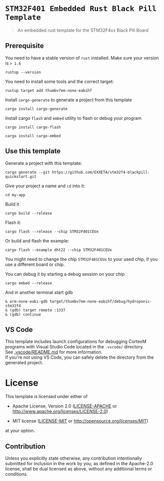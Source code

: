 # `STM32F401 Embedded Rust Black Pill Template`

> An embedded rust template for the STM32F4xx Black Pill Board

## Prerequisite

You need to have a stable version of `rust` installed. Make sure your version is `> 1.6`

```console
rustup --version
```

You need to install some tools and the correct target:

```console
rustup target add thumbv7em-none-eabihf
```

Install `cargo-generate` to generate a project from this template

```console
cargo install cargo-generate
```

Install cargo `flash` and `embed` utility to flash or debug your program

```console
cargo install cargo-flash
```

```console
cargo install cargo-embed
```

## Use this template

Generate a project with this template:

```console
cargo generate --git https://github.com/EXXETA/stm32f4-blackpill-quickstart.git
```

Give your project a name and `cd` into it:

```console
cd my-app
```

Build it

```console
cargo build --release
```

Flash it:

```console
cargo flash --release --chip STM32F401CEUx
```

Or build and flash the example:

```console
cargo flash --example dht22 --chip STM32F401CEUx
```

You might need to change the chip `STM32F401CEUx` to your used chip, if you use a different board or chip.

You can debug it by starting a debug session on your chip

```console
cargo embed --release
```

And in another terminal start gdb

```console
& arm-none-eabi-gdb target/thumbv7em-none-eabihf/debug/hydroponic-stm32f4
& (gdb) target remote :1337
& (gdb) continue
```

## VS Code

This template includes launch configurations for debugging CortexM programs with Visual Studio Code located in
the `.vscode/` directory.  
See [.vscode/README.md](./.vscode/README.md) for more information.  
If you're not using VS Code, you can safely delete the directory from the generated project.

# License

This template is licensed under either of

- Apache License, Version 2.0 ([LICENSE-APACHE](LICENSE-APACHE) or
  http://www.apache.org/licenses/LICENSE-2.0)

- MIT license ([LICENSE-MIT](LICENSE-MIT) or http://opensource.org/licenses/MIT)

at your option.

## Contribution

Unless you explicitly state otherwise, any contribution intentionally submitted
for inclusion in the work by you, as defined in the Apache-2.0 license, shall be
dual licensed as above, without any additional terms or conditions.
